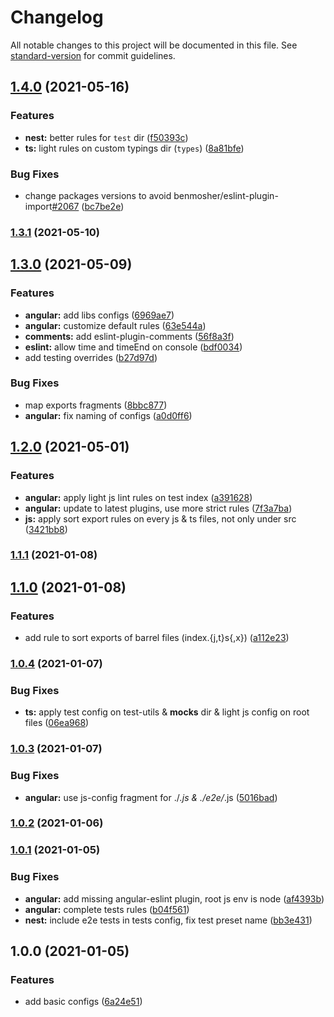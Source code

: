 # Changelog

All notable changes to this project will be documented in this file. See [standard-version](https://github.com/conventional-changelog/standard-version) for commit guidelines.

## [1.4.0](https://github.com/Scitizen/eslint-config/compare/v1.3.1...v1.4.0) (2021-05-16)


### Features

* **nest:** better rules for `test` dir ([f50393c](https://github.com/Scitizen/eslint-config/commit/f50393cfc30d41f19cd8c4c665122f420e171459))
* **ts:** light rules on custom typings dir (`types`) ([8a81bfe](https://github.com/Scitizen/eslint-config/commit/8a81bfe8aeb2eb07d40ea1c76652d2457f1808f7))


### Bug Fixes

* change packages versions to avoid benmosher/eslint-plugin-import[#2067](https://github.com/Scitizen/eslint-config/issues/2067) ([bc7be2e](https://github.com/Scitizen/eslint-config/commit/bc7be2e8f146b7e6e9503ac2da2d3a260db322ec))

### [1.3.1](https://github.com/Scitizen/eslint-config/compare/v1.3.0...v1.3.1) (2021-05-10)

## [1.3.0](https://github.com/Scitizen/eslint-config/compare/v1.2.0...v1.3.0) (2021-05-09)


### Features

* **angular:** add libs configs ([6969ae7](https://github.com/Scitizen/eslint-config/commit/6969ae7304fe60a4458caa7f9e8f43016cb9e3b9))
* **angular:** customize default rules ([63e544a](https://github.com/Scitizen/eslint-config/commit/63e544a074b071b60fc668839c98aa4b65c97df2))
* **comments:** add eslint-plugin-comments ([56f8a3f](https://github.com/Scitizen/eslint-config/commit/56f8a3f0f6c022bfd33863e0c10231458826553d))
* **eslint:** allow time and timeEnd on console ([bdf0034](https://github.com/Scitizen/eslint-config/commit/bdf0034abd71e8e1305583c96b56524967a1a567))
* add testing overrides ([b27d97d](https://github.com/Scitizen/eslint-config/commit/b27d97d341c656b4c7df805a8d9d37730f630b7e))


### Bug Fixes

* map exports fragments ([8bbc877](https://github.com/Scitizen/eslint-config/commit/8bbc877528dbfe0b7ebb4d6f5d56cdb2b6f1b043))
* **angular:** fix naming of configs ([a0d0ff6](https://github.com/Scitizen/eslint-config/commit/a0d0ff6ba23391cfedbd63731724ce03af01d1a6))

## [1.2.0](https://github.com/Scitizen/eslint-config/compare/v1.1.1...v1.2.0) (2021-05-01)


### Features

* **angular:** apply light js lint rules on test index ([a391628](https://github.com/Scitizen/eslint-config/commit/a391628a298a5322ce55b83eb6bf692a6069cb0a))
* **angular:** update to latest plugins, use more strict rules ([7f3a7ba](https://github.com/Scitizen/eslint-config/commit/7f3a7ba167512def20a4cd9a0992647bad403080))
* **js:** apply sort export rules on every js & ts files, not only under src ([3421bb8](https://github.com/Scitizen/eslint-config/commit/3421bb8c2f6bdab372be9721f74449e7b9051b9c))

### [1.1.1](https://github.com/Scitizen/eslint-config/compare/v1.1.0...v1.1.1) (2021-01-08)

## [1.1.0](https://github.com/Scitizen/eslint-config/compare/v1.0.4...v1.1.0) (2021-01-08)


### Features

* add rule to sort exports of barrel files (index.{j,t}s{,x}) ([a112e23](https://github.com/Scitizen/eslint-config/commit/a112e230ba643f9ce9588dcc69a70b09824fa67d))

### [1.0.4](https://github.com/Scitizen/eslint-config/compare/v1.0.3...v1.0.4) (2021-01-07)


### Bug Fixes

* **ts:** apply test config on test-utils & __mocks__ dir & light js config on root files ([06ea968](https://github.com/Scitizen/eslint-config/commit/06ea968fe696789e4b16cb734ef11b764c96ac0c))

### [1.0.3](https://github.com/Scitizen/eslint-config/compare/v1.0.2...v1.0.3) (2021-01-07)


### Bug Fixes

* **angular:** use js-config fragment for ./*.js & ./e2e/*.js ([5016bad](https://github.com/Scitizen/eslint-config/commit/5016baddbd81fa65109878f4d29d5762f07c3490))

### [1.0.2](https://github.com/Scitizen/eslint-config/compare/v1.0.1...v1.0.2) (2021-01-06)

### [1.0.1](https://github.com/Scitizen/eslint-config/compare/v1.0.0...v1.0.1) (2021-01-05)


### Bug Fixes

* **angular:** add missing angular-eslint plugin, root js env is node ([af4393b](https://github.com/Scitizen/eslint-config/commit/af4393b40d6843934ea339dae777f1648cb5d3aa))
* **angular:** complete tests rules ([b04f561](https://github.com/Scitizen/eslint-config/commit/b04f5615db82ffd1f6a30370b6114bd051059880))
* **nest:** include e2e tests in tests config, fix test preset name ([bb3e431](https://github.com/Scitizen/eslint-config/commit/bb3e431151514afdbe135066d2c26e8fec5606a7))

## 1.0.0 (2021-01-05)


### Features

* add basic configs ([6a24e51](https://github.com/Scitizen/eslint-config/commit/6a24e51615fa8cdd0260df32344b3ef685d87dc8))
